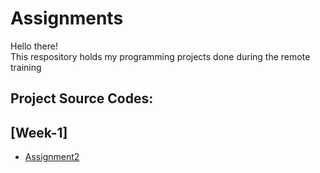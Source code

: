 # Assignments
Hello there!\
This respository holds my programming projects done during the remote training

## Project Source Codes:
  ## [Week-1]
  * [Assignment2](file:///Users/eydie/Desktop/Week-1/assignment2.html)
